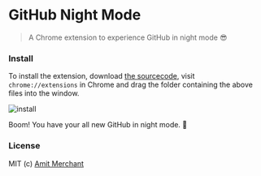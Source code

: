 GitHub Night Mode
=================
> A Chrome extension to experience GitHub in night mode :sunglasses: 

### Install

To install the extension, download [the sourcecode](https://github.com/amitmerchant1990/github-night-mode/archive/master.zip), visit `chrome://extensions` in Chrome and drag the folder containing the above files into the window.

![install](https://raw.githubusercontent.com/amitmerchant1990/github-night-mode/master/res/github-night-mode-install.gif)

Boom! You have your all new GitHub in night mode. :tada:

### License

MIT (c) [Amit Merchant](https://www.amitmerchant.com/)
